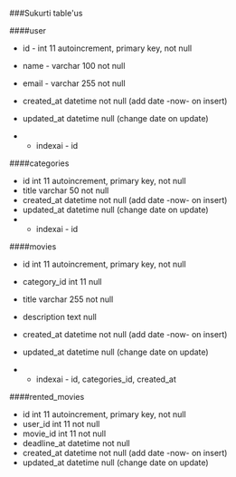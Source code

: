 
###Sukurti table'us

####user
- id - int 11 autoincrement, primary key, not null
- name - varchar 100 not null
- email - varchar 255 not null
- created_at datetime not null (add date -now- on insert)
- updated_at datetime null (change date on update)

- - indexai - id

####categories
- id int 11 autoincrement, primary key, not null
- title varchar 50 not null
- created_at datetime not null (add date -now- on insert)
- updated_at datetime null (change date on update)
- - indexai - id

####movies
- id int 11 autoincrement, primary key, not null
- category_id int 11 null
- title varchar 255 not null
- description text null
- created_at datetime not null (add date -now- on insert)
- updated_at datetime null (change date on update)

-  - indexai - id, categories_id, created_at


####rented_movies
- id  int 11 autoincrement, primary key, not null
- user_id int 11 not null
- movie_id int 11 not null
- deadline_at datetime not null
- created_at datetime not null (add date -now- on insert)
- updated_at datetime null (change date on update)


